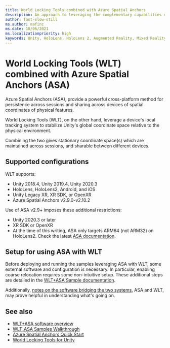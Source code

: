 ```yaml
---
title: World Locking Tools combined with Azure Spatial Anchors
description: An approach to leveraging the complementary capabilities of World Locking Tools and Azure Spatial Anchors together.
author: fast-slow-still
ms.author: mafinc
ms.date: 10/06/2021
ms.localizationpriority: high
keywords: Unity, HoloLens, HoloLens 2, Augmented Reality, Mixed Reality, ARCore, ARKit, development, MRTK
---
```


# World Locking Tools (WLT) combined with Azure Spatial Anchors (ASA)

Azure Spatial Anchors (ASA), provide a powerful cross-platform method for persistence across sessions and sharing across devices of spatial coordinates of physical features.

World Locking Tools (WLT), on the other hand, leverage a device's local tracking system to stabilize Unity's global coordinate space relative to the physical environment.

Combining the two gives stationary coordinate space(s) which are maintained across sessions, and sharable between different devices.

## Supported configurations

WLT supports:

* Unity 2018.4, Unity 2019.4, Unity 2020.3
* HoloLens, HoloLens2, Android, and iOS
* Unity Legacy XR, XR SDK, or OpenXR
* Azure Spatial Anchors v2.9.0-v2.10.2

Use of ASA v2.9+ imposes these additional restrictions:

* Unity 2020.3 or later
* XR SDK or OpenXR
* At the time of this writing, ASA only targets ARM64 (not ARM32) on HoloLens2. Check the latest [ASA documentation](https://docs.microsoft.com/azure/spatial-anchors/quickstarts/get-started-unity-hololens?tabs=azure-portal).

## Setup for using ASA with WLT

Before deploying and running the samples leveraging ASA with WLT, some external software and configuration is necessary. In particular, enabling coarse relocation requires some non-intuitive setup. These additional steps are detailed in the [WLT+ASA Sample documentation](Samples/WLT_ASA_Sample.md).

Additionally, [notes on the software bridging the two systems](Samples/WLT_ASA_Software.md), ASA and WLT, may prove helpful in understanding what's going on.

## See also

* [WLT+ASA software overview](Samples/WLT_ASA_Software.md)
* [WLT_ASA Samples Walkthrough](Samples/WLT_ASA_Sample.md)
* [Azure Spatial Anchors Quick Start](https://docs.microsoft.com/azure/spatial-anchors/unity-overview)
* [World Locking Tools for Unity](https://microsoft.github.io/MixedReality-WorldLockingTools-Unity/README.html)
